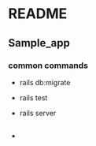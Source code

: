 # README

## Sample_app

### common commands  

* rails db:migrate  

* rails test  

* rails server  


##  

*   



